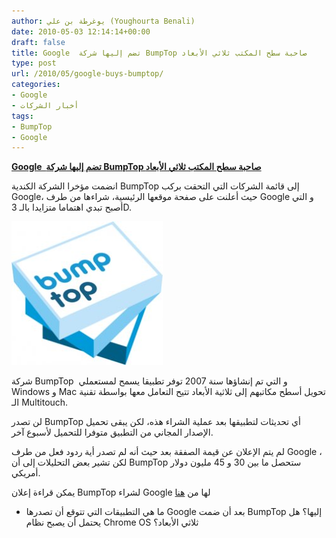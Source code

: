 ```yaml
---
author: يوغرطة بن علي (Youghourta Benali)
date: 2010-05-03 12:14:14+00:00
draft: false
title: Google  تضم إليها شركة BumpTop صاحبة سطح المكتب ثلاثي الأبعاد
type: post
url: /2010/05/google-buys-bumptop/
categories:
- Google
- أخبار الشركات
tags:
- BumpTop
- Google
---
```


[**Google  تضم إليها شركة BumpTop صاحبة سطح المكتب ثلاثي الأبعاد**](https://www.it-scoop.com/2010/05/google-buys-bumptop/)


انضمت مؤخرا الشركة الكندية BumpTop إلى قائمة الشركات التي التحقت بركب Google، حيث أعلنت على صفحة موقعها الرئيسية، شراءها من طرف Google و التي أصبح تبدي اهتماما متزايدا بالـ 3D.

[![](bumptop-logo.jpg)
](https://www.it-scoop.com/2010/05/google-buys-bumptop/)

شركة BumpTop  و التي تم إنشاؤها سنة 2007 توفر تطبيقا يسمح لمستعملي Windows و Mac تحويل أسطح مكاتبهم إلى ثلاثية الأبعاد تتيح التعامل معها بواسطة تقنية الـ Multitouch.

لن تصدر BumpTop أي تحديثات لتطبيقها بعد عملية الشراء هذه، لكن يبقى تحميل الإصدار المجاني من التطبيق متوفرا للتحميل لأسبوع آخر.

لم يتم الإعلان عن قيمة الصفقة بعد حيث أنه لم تصدر أية ردود فعل من طرف Google ، لكن تشير بعض التحليلات إلى أن BumpTop ستحصل ما بين 30 و 45 مليون دولار أمريكي.

يمكن قراءة إعلان BumpTop لشراء Google لها من [هنا](http://bumptop.com/)

- ما هي التطبيقات التي تتوقع أن تصدرها Google بعد أن ضمت BumpTop إليها؟ هل يحتمل أن يصبح نظام Chrome OS ثلاثي الأبعاد؟
